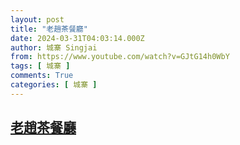 ```yaml
---
layout: post
title: "老趙茶餐廳"
date: 2024-03-31T04:03:14.000Z
author: 城寨 Singjai
from: https://www.youtube.com/watch?v=GJtG14h0WbY
tags: [ 城寨 ]
comments: True
categories: [ 城寨 ]
---
```

<!--1711857794000-->
[老趙茶餐廳](https://www.youtube.com/watch?v=GJtG14h0WbY)
------

<div>

</div>

